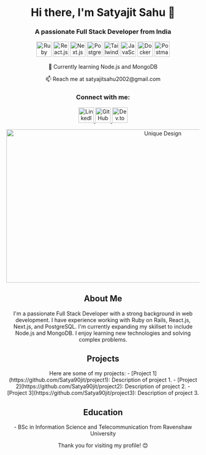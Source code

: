 <!-- Header Section -->
<h1 align="center">Hi there, I'm Satyajit Sahu 👋</h1>
<h3 align="center">A passionate Full Stack Developer from India</h3>

<!-- Skills Section -->
<p align="center">
  <img src="https://img.icons8.com/color/48/000000/ruby-programming-language.png" alt="Ruby on Rails" width="40" height="40"/>
  <img src="https://img.icons8.com/color/48/000000/react-native.png" alt="React.js" width="40" height="40"/>
  <img src="https://img.icons8.com/fluency/48/000000/next-js.png" alt="Next.js" width="40" height="40"/>
  <img src="https://img.icons8.com/color/48/000000/postgresql.png" alt="PostgreSQL" width="40" height="40"/>
  <img src="https://img.icons8.com/color/48/000000/tailwindcss.png" alt="Tailwind CSS" width="40" height="40"/>
  <img src="https://img.icons8.com/color/48/000000/javascript.png" alt="JavaScript" width="40" height="40"/>
  <img src="https://img.icons8.com/color/48/000000/docker.png" alt="Docker" width="40" height="40"/>
  <img src="https://img.icons8.com/color/48/000000/postman-api.png" alt="Postman" width="40" height="40"/>
</p>

<!-- Learning and Contact Section -->
<p align="center">🌱 Currently learning Node.js and MongoDB</p>
<p align="center">📫 Reach me at satyajitsahu2002@gmail.com</p>

<!-- Connect with me Section -->
<h3 align="center">Connect with me:</h3>
<p align="center">
  <a href="https://www.linkedin.com/in/satyajit-sahu-486b4b224" target="_blank" rel="noreferrer">
    <img src="https://img.icons8.com/color/48/000000/linkedin.png" alt="LinkedIn" width="40" height="40"/>
  </a>
  <a href="https://github.com/Satya90jit" target="_blank" rel="noreferrer">
    <img src="https://img.icons8.com/color/48/000000/github.png" alt="GitHub" width="40" height="40"/>
  </a>
  <a href="https://dev.to/satya90jit" target="_blank" rel="noreferrer">
    <img src="https://img.icons8.com/windows/32/000000/dev.png" alt="Dev.to" width="40" height="40"/>
  </a>
</p>

<!-- Unique Design Section -->
<div align="center">
  <img src="https://example.com/unique-design.png" alt="Unique Design" width="800" height="400"/>
</div>

<!-- About Me Section -->
<h2 align="center">About Me</h2>
<p align="center">
  I'm a passionate Full Stack Developer with a strong background in web development. I have experience working with Ruby on Rails, React.js, Next.js, and PostgreSQL. I'm currently expanding my skillset to include Node.js and MongoDB. I enjoy learning new technologies and solving complex problems. 
</p>

<!-- Projects Section -->
<h2 align="center">Projects</h2>
<p align="center">
  Here are some of my projects:
  - [Project 1](https://github.com/Satya90jit/project1): Description of project 1.
  - [Project 2](https://github.com/Satya90jit/project2): Description of project 2.
  - [Project 3](https://github.com/Satya90jit/project3): Description of project 3.
</p>

<!-- Education Section -->
<h2 align="center">Education</h2>
<p align="center">
  - BSc in Information Science and Telecommunication from Ravenshaw University
</p>

<!-- Footer Section -->
<footer>
  <p align="center">Thank you for visiting my profile! 😊</p>
</footer>
